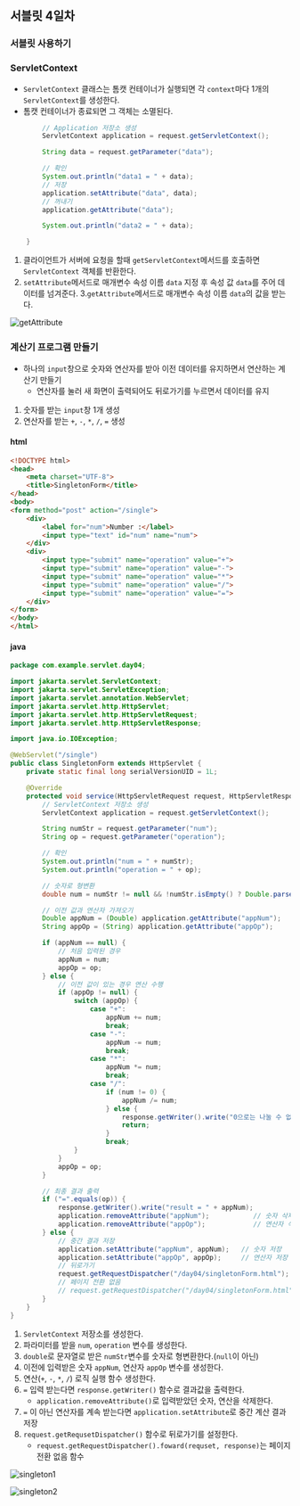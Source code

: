 ## 서블릿 4일차

### 서블릿 사용하기

### ServletContext 
- `ServletContext` 클래스는 톰캣 컨테이너가 실행되면 각 `context`마다 1개의 `ServletContext`를 생성한다.
- 톰캣 컨테이너가 종료되면 그 객체는 소멸된다.

```java
        // Application 저장소 생성
        ServletContext application = request.getServletContext();

        String data = request.getParameter("data");

        // 확인
        System.out.println("data1 = " + data);
        // 저장
        application.setAttribute("data", data);
        // 꺼내기
        application.getAttribute("data");

        System.out.println("data2 = " + data);

    }
```

1. 클라이언트가 서버에 요청을 할때 `getServletContext`메서드를 호출하면 `ServletContext` 객체를 반환한다.
2. `setAttribute`메서드로 매개변수 속성 이름 `data` 지정 후 속성 값 `data`를 주어 데이터를 넘겨준다.
3.`getAttribute`메서드로 매개변수 속성 이름 `data`의 값을 받는다.


![getAttribute](https://github.com/king-dong-gun/Spring_PKUN/assets/160683545/5b0f483e-f49c-49fe-8f48-d1110724de00)


### 계산기 프로그램 만들기
- 하나의 `input`창으로 숫자와 연산자를 받아 이전 데이터를 유지하면서 연산하는 계산기 만들기
  - 연산자를 눌러 새 화면이 출력되어도 뒤로가기를 누르면서 데이터를 유지


1. 숫자를 받는 `input`창 1개 생성
2. 연산자를 받는 `+`, `-`, `*`, `/`, `=` 생성

#### html
```html
<!DOCTYPE html>
<head>
    <meta charset="UTF-8">
    <title>SingletonForm</title>
</head>
<body>
<form method="post" action="/single">
    <div>
        <label for="num">Number :</label>
        <input type="text" id="num" name="num">
    </div>
    <div>
        <input type="submit" name="operation" value="+">
        <input type="submit" name="operation" value="-">
        <input type="submit" name="operation" value="*">
        <input type="submit" name="operation" value="/">
        <input type="submit" name="operation" value="=">
    </div>
</form>
</body>
</html>

```
#### java
```java
package com.example.servlet.day04;

import jakarta.servlet.ServletContext;
import jakarta.servlet.ServletException;
import jakarta.servlet.annotation.WebServlet;
import jakarta.servlet.http.HttpServlet;
import jakarta.servlet.http.HttpServletRequest;
import jakarta.servlet.http.HttpServletResponse;

import java.io.IOException;

@WebServlet("/single")
public class SingletonForm extends HttpServlet {
    private static final long serialVersionUID = 1L;

    @Override
    protected void service(HttpServletRequest request, HttpServletResponse response) throws ServletException, IOException {
        // ServletContext 저장소 생성
        ServletContext application = request.getServletContext();

        String numStr = request.getParameter("num");
        String op = request.getParameter("operation");

        // 확인
        System.out.println("num = " + numStr);
        System.out.println("operation = " + op);

        // 숫자로 형변환
        double num = numStr != null && !numStr.isEmpty() ? Double.parseDouble(numStr) : 0;

        // 이전 값과 연산자 가져오기
        Double appNum = (Double) application.getAttribute("appNum");
        String appOp = (String) application.getAttribute("appOp");

        if (appNum == null) {
            // 처음 입력된 경우
            appNum = num;
            appOp = op;
        } else {
            // 이전 값이 있는 경우 연산 수행
            if (appOp != null) {
                switch (appOp) {
                    case "+":
                        appNum += num;
                        break;
                    case "-":
                        appNum -= num;
                        break;
                    case "*":
                        appNum *= num;
                        break;
                    case "/":
                        if (num != 0) {
                            appNum /= num;
                        } else {
                            response.getWriter().write("0으로는 나눌 수 없습니다.");
                            return;
                        }
                        break;
                }
            }
            appOp = op;
        }

        // 최종 결과 출력
        if ("=".equals(op)) {
            response.getWriter().write("result = " + appNum);
            application.removeAttribute("appNum");           // 숫자 삭제
            application.removeAttribute("appOp");            // 연산자 삭제
        } else {
            // 중간 결과 저장
            application.setAttribute("appNum", appNum);   // 숫자 저장
            application.setAttribute("appOp", appOp);     // 연산자 저장
            // 뒤로가기
            request.getRequestDispatcher("/day04/singletonForm.html");
            // 페이지 전환 없음
            // request.getRequestDispatcher("/day04/singletonForm.html").forward(request, response);
        }
    }
}
```
1. `ServletContext` 저장소를 생성한다.
2. 파라미터를 받을 `num`, `operation` 변수를 생성한다.
3. `double`로 문자열로 받은 `numStr`변수를 숫자로 형변환한다.(`null`이 아닌)
4. 이전에 입력받은 숫자 `appNum`, 연산자 `appOp` 변수를 생성한다.
5. 연산(`+`, `-`, `*`, `/`) 로직 실행 함수 생성한다.
6. `=` 입력 받는다면 `response.getWriter()` 함수로 결과값을 출력한다.
   - `application.removeAttribute()`로 입력받았던 숫자, 연산을 삭제한다.
7. `=` 이 아닌 연산자를 계속 받는다면 `application.setAttribute`로 중간 계산 결과 저장
8. `request.getRequsetDispatcher()` 함수로 뒤로가기를 설정한다.
    - `request.getRequestDispatcher().foward(requset, response)`는 페이지 전환 없음 함수

![singleton1](https://github.com/king-dong-gun/Spring_PKUN/assets/160683545/d1a1b7af-fc60-4751-99cd-4e8ec31b0f1e)



![singleton2](https://github.com/king-dong-gun/Spring_PKUN/assets/160683545/6901bd58-9c91-44d8-bca4-3fd232233741)


